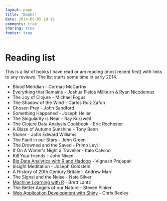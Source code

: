 ```yaml
---
layout: page
title: "Books"
date: 2014-06-05 10:18
comments: true
sharing: true
footer: true
---
```


# Reading list

This is a list of books I have read or am reading (most recent first) with links to any reviews. The list starts some time in early 2014.

* Blood Meridian - Cormac McCarthy
* Everything that Remains - Joshua Fields Millburn & Ryan Nicodemus 
* The Joy of Clojure - Michael Fogus
* The Shadow of the Wind - Carlos Ruiz Zafon
* Chosen Prey - John Sandford
* Something Happened - Joseph Heller
* The Singularity is Near - Ray Kurzweil
* The Clojure Data Analysis Cookbook - Eric Rochester
* A Blaze of Autumn Sunshine - Tony Benn
* Stoner - John Edward Williams
* The Fault in our Stars - John Green
* The Drowned and the Saved - Primo Levi
* If On A Winter's Night a Traveller - Italo Calvino
* Kill Your friends - John Niven
* [Big Data Analytics with R and Hadoop](http://www.amazon.co.uk/gp/cdp/member-reviews/A2FEK4AIWENDKN/ref=cm_pdp_rev_title_1?ie=UTF8&sort_by=MostRecentReview#R612QSWKW9IAX) - Vignesh Prajapati
* Insight Meditation - Joseph Goldstein
* A History of 20th Century Britain - Andrew Marr
* The Signal and the Noise - Nate Silver
* [Machine Learning with R](http://www.amazon.co.uk/gp/cdp/member-reviews/A2FEK4AIWENDKN/ref=cm_pdp_rev_title_2?ie=UTF8&sort_by=MostRecentReview#R36APARRBSNM70) - Brett Lantz
* The Better Angels of our Nature - Steven Pinker
* [Web Application Development with Shiny](http://www.amazon.co.uk/gp/cdp/member-reviews/A2FEK4AIWENDKN/ref=cm_pdp_rev_title_3?ie=UTF8&sort_by=MostRecentReview#R1222MV7NA474J) - Chris Beeley 
